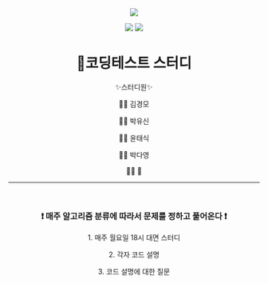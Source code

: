 <div align="center">
<img src="https://capsule-render.vercel.app/api?type=waving&color=auto&height=300&section=header&text=ProblemSolve&fontSize=90" />

<img src="https://img.shields.io/badge/Python-3766AB?style=for-the-badge&logo=Python&logoColor=white"/></a>
  <img src="https://img.shields.io/badge/java-007396?style=for-the-badge&logo=java&logoColor=white"></a>

  <h1>  🚀코딩테스트 스터디 </h1>
  
  ✨스터디원✨
  
  👨‍💻 김경모
  
  👨‍💻 박유신
  
  👨‍💻 윤태식
  
  👩‍💻 박다영
  
  👩‍💻 🔫

<hr>
<br>
<h3> ❗ 매주 알고리즘 분류에 따라서 문제를 정하고 풀어온다 ❗ </h3>


<p>1. 매주 월요일 18시 대면 스터디</p>

<p>2. 각자 코드 설명</p>

<p>3. 코드 설명에 대한 질문</p>

<br>
</div>
